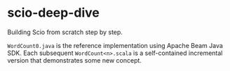 scio-deep-dive
==============

Building Scio from scratch step by step.

`WordCount0.java` is the reference implementation using Apache Beam Java SDK.
Each subsequent `WordCount<n>.scala` is a self-contained incremental version that demonstrates some new concept.
